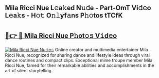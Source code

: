 ## Mila Ricci Nue L𝚎a𝚔ed N𝚞𝚍e - Part-OmT Vi𝚍𝚎o L𝚎a𝚔s - H𝚘𝚝 O𝚗𝚕yf𝚊ns P𝚑𝚘tos tTCfK

# <h2><a href="http://kf2tsf.oniu.top/?m=Mila+Ricci+Nue">🔗👉 🔴 Mila Ricci Nue P𝚑ot𝚘𝚜 V𝚒d𝚎o</a></h2>

[![Mila Ricci Nue Nu𝚍e𝚜](https://i.imgur.com/0qMVB7G.gif)](http://kf2tsf.oniu.top/?m=Mila+Ricci+Nue)
Online creator and multimedia entertainer Mila Ricci Nue, recognized for sharing dance and lifestyle ideas through viral dance routines and compact clips. Exceptional mime troupe member Mila Ricci Nue, famed for their remarkable abilities and accomplishments in the art of silent storytelling.  
